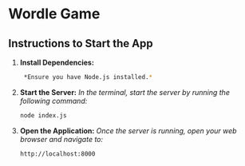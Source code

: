 # Wordle Game

## Instructions to Start the App

   
1. **Install Dependencies:** 
   ```bash   
    *Ensure you have Node.js installed.*

2. **Start the Server:**
   *In the terminal, start the server by running the following command:*
      ```bash
    node index.js
3. **Open the Application:**
   *Once the server is running, open your web browser and navigate to:*
      ```bash
    http://localhost:8000
